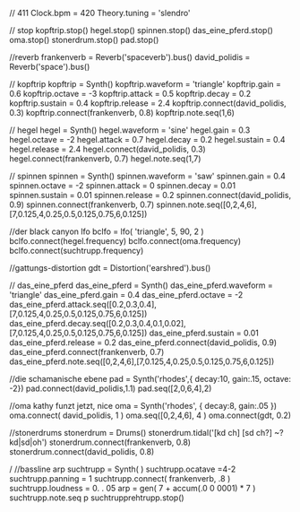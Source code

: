// 411
Clock.bpm = 420
Theory.tuning = 'slendro'

// stop
kopftrip.stop()
hegel.stop()
spinnen.stop()
das_eine_pferd.stop()
oma.stop()
stonerdrum.stop()
pad.stop()

//reverb
frankenverb = Reverb('spaceverb').bus()
david_polidis = Reverb('space').bus()

// kopftrip
kopftrip = Synth()
kopftrip.waveform = 'triangle'
kopftrip.gain = 0.6
kopftrip.octave = -3
kopftrip.attack = 0.5
kopftrip.decay = 0.2
kopftrip.sustain = 0.4
kopftrip.release = 2.4
kopftrip.connect(david_polidis, 0.3)
kopftrip.connect(frankenverb, 0.8)
kopftrip.note.seq(1,6)

// hegel
hegel = Synth()
hegel.waveform = 'sine'
hegel.gain = 0.3
hegel.octave = -2
hegel.attack = 0.7
hegel.decay = 0.2
hegel.sustain = 0.4
hegel.release = 2.4
hegel.connect(david_polidis, 0.3)
hegel.connect(frankenverb, 0.7)
hegel.note.seq(1,7)

// spinnen
spinnen = Synth()
spinnen.waveform = 'saw'
spinnen.gain = 0.4
spinnen.octave = -2
spinnen.attack = 0
spinnen.decay = 0.01
spinnen.sustain = 0.01
spinnen.release = 0.2
spinnen.connect(david_polidis, 0.9)
spinnen.connect(frankenverb, 0.7)
spinnen.note.seq([0,2,4,6],[7,0.125,4,0.25,0.5,0.125,0.75,6,0.125])

//der black canyon lfo
bclfo = lfo( 'triangle', 5, 90, 2 )
bclfo.connect(hegel.frequency)
bclfo.connect(oma.frequency)
bclfo.connect(suchtrupp.frequency)

//gattungs-distortion
gdt = Distortion('earshred').bus()

// das_eine_pferd
das_eine_pferd = Synth()
das_eine_pferd.waveform = 'triangle'
das_eine_pferd.gain = 0.4
das_eine_pferd.octave = -2
das_eine_pferd.attack.seq([0.2,0.3,0.4],[7,0.125,4,0.25,0.5,0.125,0.75,6,0.125])
das_eine_pferd.decay.seq([0.2,0.3,0.4,0.1,0.02],[7,0.125,4,0.25,0.5,0.125,0.75,6,0.125])
das_eine_pferd.sustain = 0.01
das_eine_pferd.release = 0.2
das_eine_pferd.connect(david_polidis, 0.9)
das_eine_pferd.connect(frankenverb, 0.7)
das_eine_pferd.note.seq([0,2,4,6],[7,0.125,4,0.25,0.5,0.125,0.75,6,0.125])

//die schamanische ebene
pad = Synth('rhodes',{ decay:10, gain:.15, octave: -2})
pad.connect(david_polidis,1.1)
pad.seq([2,0,6,4],2)

//oma kathy funzt jetzt, nice
oma = Synth('rhodes', { decay:8, gain:.05 })
oma.connect( david_polidis, 1 )
oma.seq([0,2,4,6], 4 )
oma.connect(gdt, 0.2)

//stonerdrums
stonerdrum = Drums()
stonerdrum.tidal('[kd ch] [sd ch?] ~? kd|sd|oh')
stonerdrum.connect(frankenverb, 0.8)
stonerdrum.connect(david_polidis, 0.8)

/
//bassline arp
suchtrupp = Synth( )
suchtrupp.ocatave =4-2
suchtrupp.panning = 1
suchtrupp.connect( frankenverb, .8 )
suchtrupp.loudness = 0. . 05
arp = gen( 7 + accum(.0 0 0001) \* 7 )
suchtrupp.note.seq p suchtrupprehtrupp.stop()
